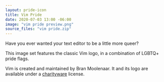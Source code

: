 ```yaml
---
layout: pride-icon
title: Vim Pride
date: 2020-07-03 13:00 -06:00
image: "vim pride preview.png"
source_files: "vim pride.zip"
---
```


Have you ever wanted your text editor to be a little more queer?

This image set features the classic Vim logo, in a combination of LGBTQ+ pride flags.

Vim is created and maintained by Bran Moolenaar. It and its logo are available under a [charityware]
license.

[charityware]: http://vimdoc.sourceforge.net/htmldoc/uganda.html
